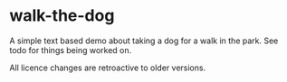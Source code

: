 # walk-the-dog
A simple text based demo about taking a dog for a walk in the park. See todo for things being worked on.

All licence changes are retroactive to older versions.
